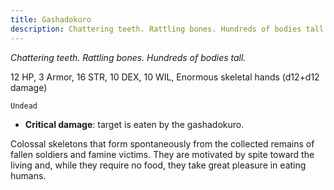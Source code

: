 ```yaml
---
title: Gashadokuro
description: Chattering teeth. Rattling bones. Hundreds of bodies tall.
---
```


*Chattering teeth. Rattling bones. Hundreds of bodies tall.*

12 HP, 3 Armor, 16 STR, 10 DEX, 10 WIL, Enormous skeletal hands (d12+d12 damage)

`Undead`

- **Critical damage**: target is eaten by the gashadokuro.

Colossal skeletons that form spontaneously from the collected remains of fallen soldiers and famine victims. They are motivated by spite toward the living and, while they require no food, they take great pleasure in eating humans.